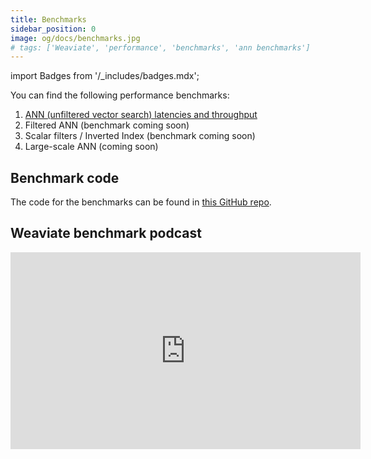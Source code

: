 ```yaml
---
title: Benchmarks
sidebar_position: 0
image: og/docs/benchmarks.jpg
# tags: ['Weaviate', 'performance', 'benchmarks', 'ann benchmarks']
---
```

import Badges from '/_includes/badges.mdx';

<Badges/>

You can find the following performance benchmarks:

1. [ANN (unfiltered vector search) latencies and throughput](./ann.md)
2. Filtered ANN (benchmark coming soon)
2. Scalar filters / Inverted Index (benchmark coming soon)
3. Large-scale ANN (coming soon)

## Benchmark code

The code for the benchmarks can be found in [this GitHub repo](https://github.com/weaviate/weaviate-benchmarking).

## Weaviate benchmark podcast

<iframe width="560" height="315" src="https://www.youtube.com/embed/kG3ji89AFyQ" title="Weaviate vector search benchmark podcast" frameborder="0" allow="accelerometer; autoplay; clipboard-write; encrypted-media; gyroscope; picture-in-picture" allowfullscreen></iframe>
